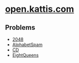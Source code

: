 # [open.kattis.com](https://open.kattis.com/users/pawel-baranowski)

## Problems
- [2048](https://open.kattis.com/problems/2048)
- [AlphabetSpam](https://open.kattis.com/problems/alphabetspam)
- [CD](https://open.kattis.com/problems/cd)
- [EightQueens](https://open.kattis.com/problems/8queens)